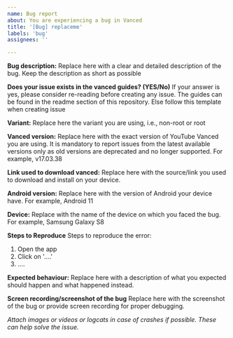 ```yaml
---
name: Bug report
about: You are experiencing a bug in Vanced
title: '[Bug] replaceme'
labels: 'bug'
assignees: ''

---
```


<!-- MANAGER/MICROG/VANCED MUSIC ISSUES DO NOT BELONG HERE, READ THE README FOR MORE INFO -->

**Bug description:**
Replace here with a clear and detailed description of the bug. Keep the description as short as possible

**Does your issue exists in the vanced guides? (YES/No)**
If your answer is yes, please consider re-reading before creating any issue. The guides can be found in the readme section of this repository. Else follow this template when creating issue

**Variant:**
Replace here the variant you are using, i.e., non-root or root

**Vanced version:**
Replace here with the exact version of YouTube Vanced you are using. It is mandatory to report issues from the latest available versions only as old versions are deprecated and no longer supported. For example, v17.03.38

**Link used to download vanced:**
Replace here with the source/link you used to download and install on your device. 

**Android version:**
Replace here with the version of Android your device have. For example, Android 11 

**Device:**
Replace with the name of the device on which you faced the bug. For example, Samsung Galaxy S8

**Steps to Reproduce**
Steps to reproduce the error:
1. Open the app
2. Click on '....'
3. ....

**Expected behaviour:**
Replace here with a description of what you expected should happen and what happened instead.

**Screen recording/screenshot of the bug**
Replace here with the screenshot of the bug or provide screen recording for proper debugging.


_Attach images or videos or logcats in case of crashes if possible. These can help solve the issue._
